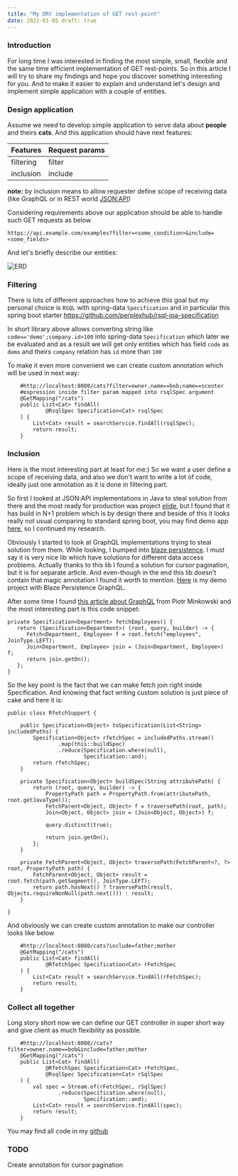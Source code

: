 ```yaml
---
title: "My DRY implementation of GET rest-point"
date: 2022-01-05 draft: true
---
```


### Introduction

For long time I was interested in finding the most simple, small, flexible and the same time efficient implementation of
GET rest-points. So in this article I will try to share my findings and hope you discover something interesting for you.
And to make it easier to explain and understand let's design and implement simple application with a couple of entities.

### Design application

Assume we need to develop simple application to serve data about **people** and theirs **cats**. And this application
should have next features:

| Features   | Request params    |
|------------|-------------------|
| filtering  | filter            |
| inclusion  | include           |

**note:** by inclusion means to allow requester define scope of receiving data (like GraphQL or in REST
world [JSON:API](https://jsonapi.org/))

Considering requirements above our application should be able to handle such GET requests as below

```
https://api.example.com/examples?filter=<some_condition>&include=<some_fields>
```

And let's briefly describe our entities:

![ERD](https://spiashko.github.io/static/rest-persistence.png)

### Filtering

There is lots of different approaches how to achieve this goal but my personal choice is `RSQL` with spring-data
`Specification` and in particular this spring boot starter https://github.com/perplexhub/rsql-jpa-specification

In short library above allows converting string like `code=='demo';company.id>100` into spring-data `Specification`
which later we be evaluated and as a result we will get only entities which has field `code` as `demo` and
theirs `company` relation has `id` more than `100`

To make it even more convenient we can create custom annotation which will be used in next way:

```
    #http://localhost:8080/cats?filter=owner.name==bob;name==scooter
    #expression inside filter param mapped into rsqlSpec argument
    @GetMapping("/cats")
    public List<Cat> findAll(
            @RsqlSpec Specification<Cat> rsqlSpec
    ) {
        List<Cat> result = searchService.findAll(rsqlSpec);
        return result;
    }
```

### Inclusion

Here is the most interesting part at least for me:) So we want a user define a scope of receiving data, and also we
don't want to write a lot of code, ideally just one annotation as it is done in filtering part.

So first I looked at JSON:API implementations in Java to steal solution from there and the most ready for production was
project [elide](https://elide.io/), but I found that it has build in N+1 problem which is by design there and beside of
this it looks really not usual comparing to standard spring boot, you may find demo
app [here](https://github.com/spiashko/elide-demo), so I continued my research.

Obviously I started to look at GraphQL implementations trying to steal solution from them. While looking, I bumped
into [blaze persistence](https://persistence.blazebit.com/). I must say it is very nice lib which have solutions for
different data access problems. Actually thanks to this lib I found a solution for cursor pagination, but it is for
separate article. And even-though in the end this lib doesn't contain that magic annotation I found it worth to mention.
[Here](https://github.com/spiashko/blaze-persistence-graphql-demo) is my demo project with Blaze Persistence GraphQL.

After some time I
found [this article about GraphQL](https://piotrminkowski.com/2020/07/31/an-advanced-guide-to-graphql-with-spring-boot/)
from Piotr Minkowski and the most interesting part is this code snippet:

```
private Specification<Department> fetchEmployees() {
   return (Specification<Department>) (root, query, builder) -> {
      Fetch<Department, Employee> f = root.fetch("employees", JoinType.LEFT);
      Join<Department, Employee> join = (Join<Department, Employee>) f;
      return join.getOn();
   };
}
```

So the key point is the fact that we can make fetch join right inside Specification. And knowing that fact writing
custom solution is just piece of cake and here it is:

```
public class RfetchSupport {

    public Specification<Object> toSpecification(List<String> includedPaths) {
        Specification<Object> rfetchSpec = includedPaths.stream()
                .map(this::buildSpec)
                .reduce(Specification.where(null),
                        Specification::and);
        return rfetchSpec;
    }

    private Specification<Object> buildSpec(String attributePath) {
        return (root, query, builder) -> {
            PropertyPath path = PropertyPath.from(attributePath, root.getJavaType());
            FetchParent<Object, Object> f = traversePath(root, path);
            Join<Object, Object> join = (Join<Object, Object>) f;

            query.distinct(true);

            return join.getOn();
        };
    }

    private FetchParent<Object, Object> traversePath(FetchParent<?, ?> root, PropertyPath path) {
        FetchParent<Object, Object> result = root.fetch(path.getSegment(), JoinType.LEFT);
        return path.hasNext() ? traversePath(result, Objects.requireNonNull(path.next())) : result;
    }

}
```

And obviously we can create custom annotation to make our controller looks like below

```
    #http://localhost:8080/cats?include=father;mother
    @GetMapping("/cats")
    public List<Cat> findAll(
            @RfetchSpec Specification<Cat> rFetchSpec
    ) {
        List<Cat> result = searchService.findAll(rFetchSpec);
        return result;
    }
```

### Collect all together

Long story short now we can define our GET controller in super short way and give client as much flexibility as possible.

```
    #http://localhost:8080//cats?filter=owner.name==bob&include=father;mother
    @GetMapping("/cats")
    public List<Cat> findAll(
            @RfetchSpec Specification<Cat> rFetchSpec,
            @RsqlSpec Specification<Cat> rSqlSpec
    ) {
        val spec = Stream.of(rFetchSpec, rSqlSpec)
                .reduce(Specification.where(null),
                        Specification::and);
        List<Cat> result = searchService.findAll(spec);
        return result;
    }

```

You may find all code in my [github](https://github.com/spiashko/rest-persistence)

### TODO

Create annotation for cursor pagination

